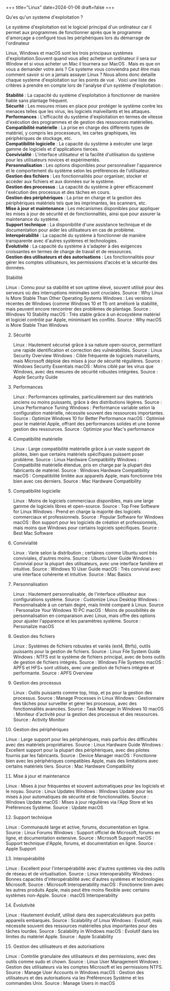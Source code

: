 +++
title="Linux"
date=2024-01-06
draft=false
+++

Qu'es qu'un systeme d'exploitation ?

Le système d'exploitation est le logiciel principal d'un ordinateur car il permet aux programmes de fonctionner après que le programme d'amorçage a configuré tous les périphériques lors du démarrage de l'ordinateur

Linux, Windows et macOS sont les trois principaux systèmes d'exploitation.Souvent quand vous allez acheter un ordinateur il sera sur Window et si vous acheter un Mac il tournera sur MacOS . Mais es que on vous a demander votre avis ? Ce systeme vous conviendra peut être mais comment savoir si on a jamais assayer Linux ? Nous allons donc detaille chaque systeme d'exploitation sur les points de vue .
Voici une liste des critères à prendre en compte lors de l'analyse d'un système d'exploitation :

   **Stabilité** : La capacité du système d'exploitation à fonctionner de manière fiable sans plantage fréquent.<br>
   **Sécurité** : Les mesures mises en place pour protéger le système contre les menaces telles que les virus, les logiciels malveillants et les attaques.<br>
   **Performances** : L'efficacité du système d'exploitation en termes de vitesse d'exécution des programmes et de gestion des ressources matérielles.<br>
   **Compatibilité matérielle** : La prise en charge des différents types de matériel, y compris les processeurs, les cartes graphiques, les périphériques de stockage, etc.<br>
   **Compatibilité logicielle** : La capacité du système à exécuter une large gamme de logiciels et d'applications tierces.<br>
   **Convivialité** : L'interface utilisateur et la facilité d'utilisation du système pour les utilisateurs novices et expérimentés.<br>
   **Personnalisation** : Les options disponibles pour personnaliser l'apparence et le comportement du système selon les préférences de l'utilisateur.<br>
   **Gestion des fichiers** : Les fonctionnalités pour organiser, stocker et accéder aux fichiers et aux données sur le système.<br>
   **Gestion des processus** : La capacité du système à gérer efficacement l'exécution des processus et des tâches en cours.<br>
   **Gestion des périphériques** : La prise en charge et la gestion des périphériques matériels tels que les imprimantes, les scanners, etc.<br>
   **Mise à jour et maintenance** : Les mécanismes disponibles pour appliquer les mises à jour de sécurité et de fonctionnalités, ainsi que pour assurer la maintenance du système.<br>
   **Support technique** : La disponibilité d'une assistance technique et de documentation pour aider les utilisateurs en cas de problème.<br>
   **Interopérabilité** : La capacité du système à fonctionner de manière transparente avec d'autres systèmes et technologies.<br>
   **Évolutivité** : La capacité du système à s'adapter à des exigences croissantes en termes de charge de travail et de ressources.<br>
   **Gestion des utilisateurs et des autorisations** : Les fonctionnalités pour gérer les comptes utilisateurs, les permissions d'accès et la sécurité des données.<br>

Stabilité

   Linux : Connu pour sa stabilité et son uptime élevé, souvent utilisé pour des serveurs où des interruptions minimales sont cruciales.
        Source : Why Linux Is More Stable Than Other Operating Systems
   Windows : Les versions récentes de Windows (comme Windows 10 et 11) ont amélioré la stabilité, mais peuvent encore rencontrer des problèmes de plantage.
        Source : Windows 10 Stability
   macOS : Très stable grâce à un écosystème matériel et logiciel contrôlé par Apple, minimisant les conflits.
        Source : Why macOS is More Stable Than Windows

2. Sécurité

   Linux : Hautement sécurisé grâce à sa nature open-source, permettant une rapide identification et correction des vulnérabilités.
        Source : Linux Security Overview
   Windows : Cible fréquente de logiciels malveillants, mais Microsoft déploie des mises à jour de sécurité régulières.
        Source : Windows Security Essentials
   macOS : Moins ciblé par les virus que Windows, avec des mesures de sécurité robustes intégrées.
        Source : Apple Security Guide

3. Performances

   Linux : Performances optimales, particulièrement sur des matériels anciens ou moins puissants, grâce à des distributions légères.
        Source : Linux Performance Tuning
   Windows : Performance variable selon la configuration matérielle, nécessite souvent des ressources importantes.
        Source : Optimize Windows 10 for Better Performance
   macOS : Optimisé pour le matériel Apple, offrant des performances solides et une bonne gestion des ressources.
        Source : Optimize your Mac's performance

4. Compatibilité matérielle

   Linux : Large compatibilité matérielle grâce à un vaste support de pilotes, bien que certains matériels spécifiques puissent poser problème.
        Source : Linux Hardware Compatibility
   Windows : Compatibilité matérielle étendue, pris en charge par la plupart des fabricants de matériel.
        Source : Windows Hardware Compatibility
   macOS : Compatibilité limitée aux appareils Apple, mais fonctionne très bien avec ces derniers.
        Source : Mac Hardware Compatibility

5. Compatibilité logicielle

   Linux : Moins de logiciels commerciaux disponibles, mais une large gamme de logiciels libres et open-source.
        Source : Top Free Software for Linux
   Windows : Prend en charge la majorité des logiciels commerciaux et professionnels.
        Source : Popular Software for Windows
   macOS : Bon support pour les logiciels de création et professionnels, mais moins que Windows pour certains logiciels spécifiques.
        Source : Best Mac Software

6. Convivialité

   Linux : Varie selon la distribution ; certaines comme Ubuntu sont très conviviales, d'autres moins.
        Source : Ubuntu User Guide
   Windows : Convivial pour la plupart des utilisateurs, avec une interface familière et intuitive.
        Source : Windows 10 User Guide
   macOS : Très convivial avec une interface cohérente et intuitive.
        Source : Mac Basics

7. Personnalisation

   Linux : Hautement personnalisable, de l'interface utilisateur aux configurations système.
        Source : Customize Linux Desktop
   Windows : Personnalisable à un certain degré, mais limité comparé à Linux.
        Source : Personalize Your Windows 10 PC
   macOS : Moins de possibilités de personnalisation en comparaison avec Linux, mais offre des options pour ajuster l'apparence et les paramètres système.
        Source : Personalize macOS

8. Gestion des fichiers

   Linux : Systèmes de fichiers robustes et variés (ext4, Btrfs), outils puissants pour la gestion de fichiers.
        Source : Linux File System Guide
   Windows : NTFS est le système de fichiers principal, avec de bons outils de gestion de fichiers intégrés.
        Source : Windows File Systems
   macOS : APFS et HFS+ sont utilisés, avec une gestion de fichiers intégrée et performante.
        Source : APFS Overview

9. Gestion des processus

   Linux : Outils puissants comme top, htop, et ps pour la gestion des processus.
        Source : Manage Processes in Linux
   Windows : Gestionnaire des tâches pour surveiller et gérer les processus, avec des fonctionnalités avancées.
        Source : Task Manager in Windows 10
   macOS : Moniteur d'activité pour la gestion des processus et des ressources.
        Source : Activity Monitor

10. Gestion des périphériques

   Linux : Large support pour les périphériques, mais parfois des difficultés avec des matériels propriétaires.
        Source : Linux Hardware Guide
   Windows : Excellent support pour la plupart des périphériques, avec des pilotes fournis par les fabricants.
        Source : Device Manager
   macOS : Fonctionne bien avec les périphériques compatibles Apple, mais des limitations avec certains matériels tiers.
        Source : Mac Hardware Compatibility

11. Mise à jour et maintenance

   Linux : Mises à jour fréquentes et souvent automatiques pour les logiciels et le noyau.
        Source : Linux Updates
   Windows : Windows Update pour les mises à jour automatiques de sécurité et de fonctionnalités.
        Source : Windows Update
   macOS : Mises à jour régulières via l'App Store et les Préférences Système.
        Source : Update macOS

12. Support technique

   Linux : Communauté large et active, forums, documentation en ligne.
        Source : Linux Forums
   Windows : Support officiel de Microsoft, forums en ligne, et documentation extensive.
        Source : Microsoft Support
   macOS : Support technique d'Apple, forums, et documentation en ligne.
        Source : Apple Support

13. Interopérabilité

   Linux : Excellent pour l'interopérabilité avec d'autres systèmes via des outils de réseau et de virtualisation.
        Source : Linux Interoperability
   Windows : Bonnes capacités d'interopérabilité avec d'autres systèmes et technologies Microsoft.
        Source : Microsoft Interoperability
   macOS : Fonctionne bien avec les autres produits Apple, mais peut être moins flexible avec certains systèmes non-Apple.
        Source : macOS Interoperability

14. Évolutivité

   Linux : Hautement évolutif, utilisé dans des supercalculateurs aux petits appareils embarqués.
        Source : Scalability of Linux
   Windows : Évolutif, mais nécessite souvent des ressources matérielles plus importantes pour des tâches lourdes.
        Source : Scalability in Windows
   macOS : Évolutif dans les limites du matériel Apple.
        Source : Apple Scalability

15. Gestion des utilisateurs et des autorisations

   Linux : Contrôle granulaire des utilisateurs et des permissions, avec des outils comme sudo et chown.
        Source : Linux User Management
   Windows : Gestion des utilisateurs via les comptes Microsoft et les permissions NTFS.
        Source : Manage User Accounts in Windows
   macOS : Gestion des utilisateurs et des autorisations via les Préférences Système et les commandes Unix.
        Source : Manage Users in macOS



